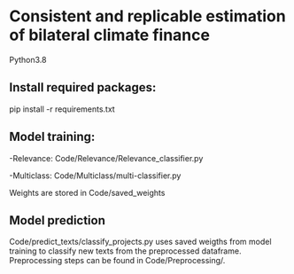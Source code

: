 # Consistent and replicable estimation of bilateral climate finance
Python3.8

## Install required packages: 
pip install -r requirements.txt

## Model training: 
-Relevance: Code/Relevance/Relevance_classifier.py

-Multiclass: Code/Multiclass/multi-classifier.py

Weights are stored in Code/saved_weights

## Model prediction
Code/predict_texts/classify_projects.py uses saved weigths from model training to classify new texts from the preprocessed dataframe. Preprocessing steps can be found in Code/Preprocessing/.
